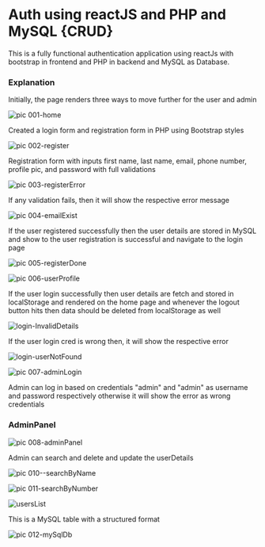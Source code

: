 # Auth using reactJS and PHP and MySQL {CRUD}

This is a fully functional authentication application using reactJs with bootstrap in frontend and PHP in backend and MySQL as Database.



### Explanation
Initially, the page renders three ways to move further for the user and admin

![pic 001-home](https://github.com/manasakoraganji/Edgroom_AuthApp/assets/95481269/096fd04c-7115-4eeb-ace0-3aa2f4c57774)

Created a login form and registration form in PHP using Bootstrap styles

![pic 002-register](https://github.com/manasakoraganji/Edgroom_AuthApp/assets/95481269/6d3ab49e-59d2-4771-8c64-bfd358e54820)

Registration form with inputs first name, last name, email, phone number, profile pic, and password with full validations

![pic 003-registerError](https://github.com/manasakoraganji/Edgroom_AuthApp/assets/95481269/0d40520a-ccd0-4db1-84d2-0c91270b510e)

If any validation fails, then it will show the respective error message

![pic 004-emailExist](https://github.com/manasakoraganji/Edgroom_AuthApp/assets/95481269/4d24494c-a414-475d-aa34-142903549aca)

If the user registered successfully then the user details are stored in MySQL and show to the user registration is successful and navigate to the login page

![pic 005-registerDone](https://github.com/manasakoraganji/Edgroom_AuthApp/assets/95481269/49401a1d-2ac0-40e9-a180-a0f984948426)

![pic 006-userProfile](https://github.com/manasakoraganji/Edgroom_AuthApp/assets/95481269/95dfcee0-807d-4535-a79c-48b66e23a9a7)

If the user login successfully then user details are fetch and stored in localStorage and rendered on the home page and whenever the logout button hits then data should be deleted from localStorage as well

![login-InvalidDetails](https://github.com/manasakoraganji/Edgroom_AuthApp/assets/95481269/60276066-94b1-4a0f-aafc-ecd2f355d385)

If the user login cred is wrong then, it will show the respective error 

![login-userNotFound](https://github.com/manasakoraganji/Edgroom_AuthApp/assets/95481269/49457d9d-f02b-4633-b5c9-f703b8c5f073)



![pic 007-adminLogin](https://github.com/manasakoraganji/Edgroom_AuthApp/assets/95481269/51da260a-6199-4e06-a33b-ceba7f0d8a9d)

Admin can log in based on credentials "admin" and "admin" as username and password respectively otherwise it will show the error as wrong credentials

### AdminPanel
![pic 008-adminPanel](https://github.com/manasakoraganji/Edgroom_AuthApp/assets/95481269/59e1e4d0-5b44-44f8-998e-d282d8b52ba1)


Admin can search and delete and update the userDetails

![pic 010--searchByName](https://github.com/manasakoraganji/Edgroom_AuthApp/assets/95481269/849ff334-65ed-4185-8804-6e159f6ae5a6)

![pic 011-searchByNumber](https://github.com/manasakoraganji/Edgroom_AuthApp/assets/95481269/8a55ea58-fa88-4052-891e-9a95addaede8)

![usersList](https://github.com/manasakoraganji/Edgroom_AuthApp/assets/95481269/4a51b0e8-c91c-4a18-a9cf-ef850bbcce39)

This is a MySQL table with a structured format

![pic 012-mySqlDb](https://github.com/manasakoraganji/Edgroom_AuthApp/assets/95481269/42e20176-b4fe-4269-b875-af88a61083e7)





